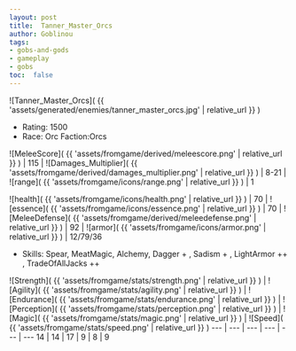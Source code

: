 ```yaml
---
layout: post
title:  Tanner_Master_Orcs
author: Goblinou
tags:
- gobs-and-gods
- gameplay
- gobs
toc:  false
---
```


![Tanner_Master_Orcs]( {{ 'assets/generated/enemies/tanner_master_orcs.jpg' | relative_url }} )
- Rating: 1500
- Race: Orc  Faction:Orcs

![MeleeScore]( {{ 'assets/fromgame/derived/meleescore.png' | relative_url }} ) | 115 | ![Damages_Multiplier]( {{ 'assets/fromgame/derived/damages_multiplier.png' | relative_url }} ) | 8-21 | ![range]( {{ 'assets/fromgame/icons/range.png' | relative_url }} ) | 1


![health]( {{ 'assets/fromgame/icons/health.png' | relative_url }} ) | 70 | ![essence]( {{ 'assets/fromgame/icons/essence.png' | relative_url }} ) | 70 | ![MeleeDefense]( {{ 'assets/fromgame/derived/meleedefense.png' | relative_url }} ) | 92 | ![armor]( {{ 'assets/fromgame/icons/armor.png' | relative_url }} ) | 12/79/36

* Skills: Spear, MeatMagic, Alchemy, Dagger + , Sadism + , LightArmor ++ , TradeOfAllJacks ++ 

![Strength]( {{ 'assets/fromgame/stats/strength.png' | relative_url }} ) | ![Agility]( {{ 'assets/fromgame/stats/agility.png' | relative_url }} ) | ![Endurance]( {{ 'assets/fromgame/stats/endurance.png' | relative_url }} ) | ![Perception]( {{ 'assets/fromgame/stats/perception.png' | relative_url }} ) | ![Magic]( {{ 'assets/fromgame/stats/magic.png' | relative_url }} ) | ![Speed]( {{ 'assets/fromgame/stats/speed.png' | relative_url }} )
--- | --- | --- | --- | --- | ---
14 | 14 | 17 | 9 | 8 | 9
